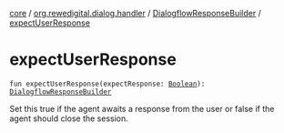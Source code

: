 [core](../../index.md) / [org.rewedigital.dialog.handler](../index.md) / [DialogflowResponseBuilder](index.md) / [expectUserResponse](./expect-user-response.md)

# expectUserResponse

`fun expectUserResponse(expectResponse: `[`Boolean`](https://kotlinlang.org/api/latest/jvm/stdlib/kotlin/-boolean/index.html)`): `[`DialogflowResponseBuilder`](index.md)

Set this true if the agent awaits a response from the user or false if the agent should close the session.

